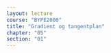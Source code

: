 ```yaml
---
layout: lecture
course: "BYPE2000"
title: "Gradient og tangentplan"
chapter: "05"
section: "01"
---
```

